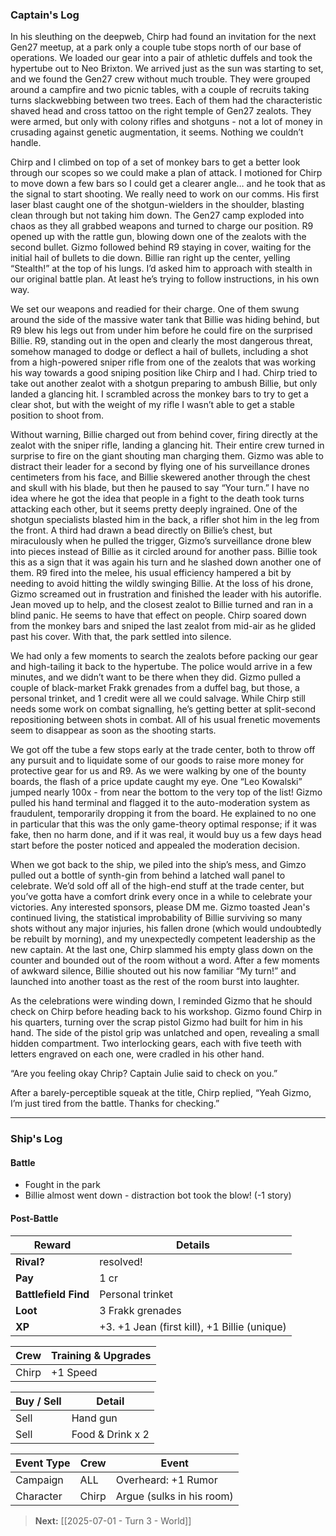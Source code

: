 ### Captain's Log

In his sleuthing on the deepweb, Chirp had found an invitation for the next Gen27 meetup, at a park only a couple tube stops north of our base of operations. We loaded our gear into a pair of athletic duffels and took the hypertube out to Neo Brixton. We arrived just as the sun was starting to set, and we found the Gen27 crew without much trouble. They were grouped around a campfire and two picnic tables, with a couple of recruits taking turns slackwebbing between two trees. Each of them had the characteristic shaved head and cross tattoo on the right temple of Gen27 zealots. They were armed, but only with colony rifles and shotguns - not a lot of money in crusading against genetic augmentation, it seems. Nothing we couldn’t handle.

Chirp and I climbed on top of a set of monkey bars to get a better look through our scopes so we could make a plan of attack. I motioned for Chirp to move down a few bars so I could get a clearer angle… and he took that as the signal to start shooting. We really need to work on our comms. His first laser blast caught one of the shotgun-wielders in the shoulder, blasting clean through but not taking him down. The Gen27 camp exploded into chaos as they all grabbed weapons and turned to charge our position. R9 opened up with the rattle gun, blowing down one of the zealots with the second bullet. Gizmo followed behind R9 staying in cover, waiting for the initial hail of bullets to die down. Billie ran right up the center, yelling “Stealth!” at the top of his lungs. I’d asked him to approach with stealth in our original battle plan. At least he’s trying to follow instructions, in his own way.

We set our weapons and readied for their charge. One of them swung around the side of the massive water tank that Billie was hiding behind, but R9 blew his legs out from under him before he could fire on the surprised Billie. R9, standing out in the open and clearly the most dangerous threat, somehow managed to dodge or deflect a hail of bullets, including a shot from a high-powered sniper rifle from one of the zealots that was working his way towards a good sniping position like Chirp and I had. Chirp tried to take out another zealot with a shotgun preparing to ambush Billie, but only landed a glancing hit. I scrambled across the monkey bars to try to get a clear shot, but with the weight of my rifle I wasn’t able to get a stable position to shoot from.

Without warning, Billie charged out from behind cover, firing directly at the zealot with the sniper rifle, landing a glancing hit. Their entire crew turned in surprise to fire on the giant shouting man charging them. Gizmo was able to distract their leader for a second by flying one of his surveillance drones centimeters from his face, and Billie skewered another through the chest and skull with his blade, but then he paused to say “Your turn.” I have no idea where he got the idea that people in a fight to the death took turns attacking each other, but it seems pretty deeply ingrained. One of the shotgun specialists blasted him in the back, a rifler shot him in the leg from the front. A third had drawn a bead directly on Billie’s chest, but miraculously when he pulled the trigger, Gizmo’s surveillance drone blew into pieces instead of Billie as it circled around for another pass. Billie took this as a sign that it was again his turn and he slashed down another one of them. R9 fired into the melee, his usual efficiency hampered a bit by needing to avoid hitting the wildly swinging Billie. At the loss of his drone, Gizmo screamed out in frustration and finished the leader with his autorifle. Jean moved up to help, and the closest zealot to Billie turned and ran in a blind panic. He seems to have that effect on people. Chirp soared down from the monkey bars and sniped the last zealot from mid-air as he glided past his cover. With that, the park settled into silence.

We had only a few moments to search the zealots before packing our gear and high-tailing it back to the hypertube. The police would arrive in a few minutes, and we didn’t want to be there when they did. Gizmo pulled a couple of black-market Frakk grenades from a duffel bag, but those, a personal trinket, and 1 credit were all we could salvage. While Chirp still needs some work on combat signalling, he’s getting better at split-second repositioning between shots in combat. All of his usual frenetic movements seem to disappear as soon as the shooting starts.

We got off the tube a few stops early at the trade center, both to throw off any pursuit and to liquidate some of our goods to raise more money for protective gear for us and R9. As we were walking by one of the bounty boards, the flash of a price update caught my eye. One “Leo Kowalski” jumped nearly 100x - from near the bottom to the very top of the list! Gizmo pulled his hand terminal and flagged it to the auto-moderation system as fraudulent, temporarily dropping it from the board. He explained to no one in particular that this was the only game-theory optimal response; if it was fake, then no harm done, and if it was real, it would buy us a few days head start before the poster noticed and appealed the moderation decision.

When we got back to the ship, we piled into the ship’s mess, and Gimzo pulled out a bottle of synth-gin from behind a latched wall panel to celebrate. We’d sold off all of the high-end stuff at the trade center, but you’ve gotta have a comfort drink every once in a while to celebrate your victories. Any interested sponsors, please DM me. Gizmo toasted Jean's continued living, the statistical improbability of Billie surviving so many shots without any major injuries, his fallen drone (which would undoubtedly be rebuilt by morning), and my unexpectedly competent leadership as the new captain. At the last one, Chirp slammed his empty glass down on the counter and bounded out of the room without a word. After a few moments of awkward silence, Billie shouted out his now familiar “My turn!” and launched into another toast as the rest of the room burst into laughter.

As the celebrations were winding down, I reminded Gizmo that he should check on Chirp before heading back to his workshop. Gizmo found Chirp in his quarters, turning over the scrap pistol Gizmo had built for him in his hand. The side of the pistol grip was unlatched and open, revealing a small hidden compartment. Two interlocking gears, each with five teeth with letters engraved on each one, were cradled in his other hand.

“Are you feeling okay Chrip? Captain Julie said to check on you.”

After a barely-perceptible squeak at the title, Chirp replied, “Yeah Gizmo, I’m just tired from the battle. Thanks for checking.”

---

### Ship's Log

#### Battle

+ Fought in the park
+ Billie almost went down - distraction bot took the blow! (-1 story)

#### Post-Battle

| Reward               | Details                                      |
| -------------------- | -------------------------------------------- |
| **Rival?**           | resolved!                                    |
| **Pay**              | 1 cr                                         |
| **Battlefield Find** | Personal trinket                             |
| **Loot**             | 3 Frakk grenades                             |
| **XP**               | +3. +1 Jean (first kill), +1 Billie (unique) |

| Crew  | Training & Upgrades |
| ----- | ------------------- |
| Chirp | +1 Speed            |

| Buy / Sell | Detail           |
| ---------- | ---------------- |
| Sell       | Hand gun         |
| Sell       | Food & Drink x 2 |

| Event Type | Crew  | Event                     |
| ---------- | ----- | ------------------------- |
| Campaign   | ALL   | Overheard: +1 Rumor       |
| Character  | Chirp | Argue (sulks in his room) |

> **Next:** [[2025-07-01 - Turn 3 - World]]

